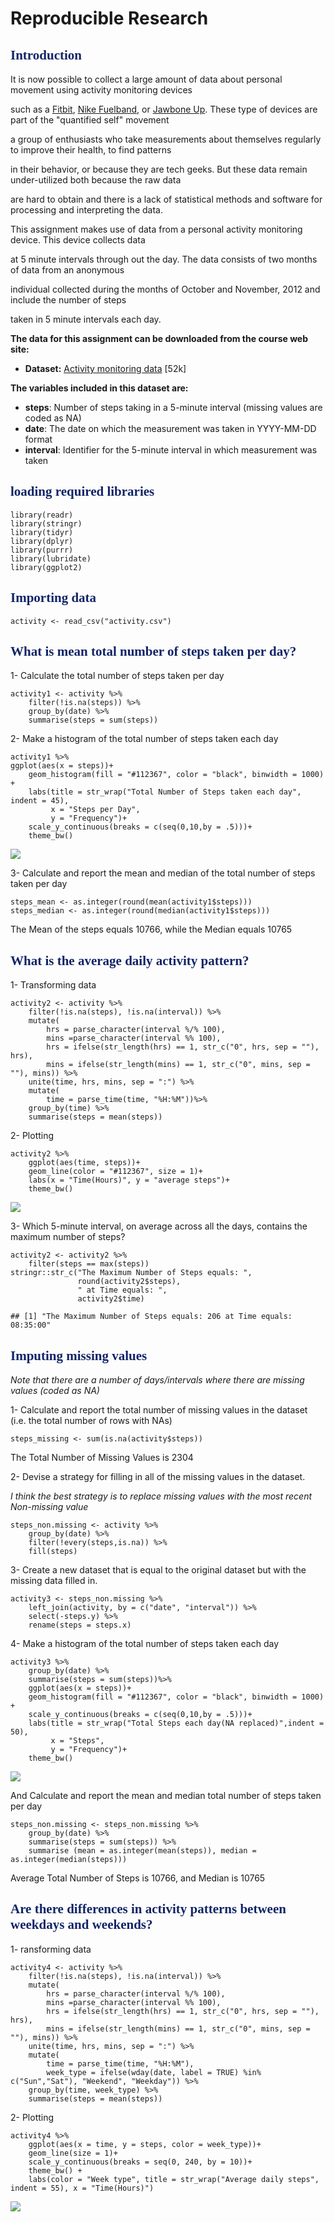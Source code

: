 Reproducible Research
=====================

<font color = "#112467" face = Times New Roman>Introduction</font>
------------------------------------------------------------------

It is now possible to collect a large amount of data about personal
movement using activity monitoring devices

such as a [Fitbit](http://www.fitbit.com/), [Nike
Fuelband](http://www.nike.com/us/en_us/c/nikeplus-fuelband), or [Jawbone
Up](https://jawbone.com/up). These type of devices are part of the
"quantified self" movement

a group of enthusiasts who take measurements about themselves regularly
to improve their health, to find patterns

in their behavior, or because they are tech geeks. But these data remain
under-utilized both because the raw data

are hard to obtain and there is a lack of statistical methods and
software for processing and interpreting the data.

This assignment makes use of data from a personal activity monitoring
device. This device collects data

at 5 minute intervals through out the day. The data consists of two
months of data from an anonymous

individual collected during the months of October and November, 2012 and
include the number of steps

taken in 5 minute intervals each day.

**The data for this assignment can be downloaded from the course web
site:**

-   **Dataset:** [Activity monitoring
    data](https://d396qusza40orc.cloudfront.net/repdata%2Fdata%2Factivity.zip)
    \[52k\]

**The variables included in this dataset are:**

-   **steps**: Number of steps taking in a 5-minute interval (missing
    values are coded as NA)  
-   **date**: The date on which the measurement was taken in YYYY-MM-DD
    format  
-   **interval**: Identifier for the 5-minute interval in which
    measurement was taken

<font color = "#112467" face = Times New Roman>loading required libraries</font>
--------------------------------------------------------------------------------

    library(readr)
    library(stringr)
    library(tidyr)
    library(dplyr)
    library(purrr)
    library(lubridate)
    library(ggplot2)

<font color = "#112467" face = Times New Roman>Importing data</font>
--------------------------------------------------------------------

    activity <- read_csv("activity.csv")

<font color = "#112467" face = Times New Roman>What is mean total number of steps taken per day?</font>
-------------------------------------------------------------------------------------------------------

1- Calculate the total number of steps taken per day

    activity1 <- activity %>%
        filter(!is.na(steps)) %>%
        group_by(date) %>%
        summarise(steps = sum(steps))

2- Make a histogram of the total number of steps taken each day

    activity1 %>%
    ggplot(aes(x = steps))+ 
        geom_histogram(fill = "#112367", color = "black", binwidth = 1000) + 
        labs(title = str_wrap("Total Number of Steps taken each day", indent = 45),
             x = "Steps per Day", 
             y = "Frequency")+
        scale_y_continuous(breaks = c(seq(0,10,by = .5)))+
        theme_bw()

![](steps%20by%20day-1.png)

3- Calculate and report the mean and median of the total number of steps
taken per day

    steps_mean <- as.integer(round(mean(activity1$steps)))
    steps_median <- as.integer(round(median(activity1$steps)))

The Mean of the steps equals 10766, while the Median equals 10765

<font color = "#112467" face = Times New Roman>What is the average daily activity pattern?</font>
-------------------------------------------------------------------------------------------------

1- Transforming data

    activity2 <- activity %>%
        filter(!is.na(steps), !is.na(interval)) %>%
        mutate(
            hrs = parse_character(interval %/% 100),
            mins =parse_character(interval %% 100),
            hrs = ifelse(str_length(hrs) == 1, str_c("0", hrs, sep = ""), hrs),
            mins = ifelse(str_length(mins) == 1, str_c("0", mins, sep = ""), mins)) %>%
        unite(time, hrs, mins, sep = ":") %>%
        mutate(
            time = parse_time(time, "%H:%M"))%>%
        group_by(time) %>%
        summarise(steps = mean(steps))

2- Plotting

    activity2 %>%
        ggplot(aes(time, steps))+
        geom_line(color = "#112367", size = 1)+
        labs(x = "Time(Hours)", y = "average steps")+
        theme_bw()

![](Avg%20daily%20activity-1.png)

3- Which 5-minute interval, on average across all the days, contains the
maximum number of steps?

    activity2 <- activity2 %>% 
        filter(steps == max(steps)) 
    stringr::str_c("The Maximum Number of Steps equals: ", 
                   round(activity2$steps),
                   " at Time equals: ",
                   activity2$time)

    ## [1] "The Maximum Number of Steps equals: 206 at Time equals: 08:35:00"

<font color = "#112467" face = Times New Roman>Imputing missing values</font>
-----------------------------------------------------------------------------

*Note that there are a number of days/intervals where there are missing
values (coded as NA)*

1- Calculate and report the total number of missing values in the
dataset (i.e. the total number of rows with NAs)

    steps_missing <- sum(is.na(activity$steps))

The Total Number of Missing Values is 2304

2- Devise a strategy for filling in all of the missing values in the
dataset.

*I think the best strategy is to replace missing values with the most
recent Non-missing value*

    steps_non.missing <- activity %>%
        group_by(date) %>%
        filter(!every(steps,is.na)) %>%
        fill(steps)

3- Create a new dataset that is equal to the original dataset but with
the missing data filled in.

    activity3 <- steps_non.missing %>%
        left_join(activity, by = c("date", "interval")) %>%
        select(-steps.y) %>%
        rename(steps = steps.x)

4- Make a histogram of the total number of steps taken each day

    activity3 %>%
        group_by(date) %>%
        summarise(steps = sum(steps))%>%
        ggplot(aes(x = steps))+ 
        geom_histogram(fill = "#112367", color = "black", binwidth = 1000) + 
        scale_y_continuous(breaks = c(seq(0,10,by = .5)))+
        labs(title = str_wrap("Total Steps each day(NA replaced)",indent = 50),
             x = "Steps", 
             y = "Frequency")+
        theme_bw()

![](steps%20Non-missing-1.png)

And Calculate and report the mean and median total number of steps taken
per day

    steps_non.missing <- steps_non.missing %>%
        group_by(date) %>%
        summarise(steps = sum(steps)) %>%
        summarise (mean = as.integer(mean(steps)), median = as.integer(median(steps)))

Average Total Number of Steps is 10766, and Median is 10765

<font color = "#112467" face = Times New Roman>Are there differences in activity patterns between weekdays and weekends?</font>
-------------------------------------------------------------------------------------------------------------------------------

1- ransforming data

    activity4 <- activity %>%
        filter(!is.na(steps), !is.na(interval)) %>%
        mutate(
            hrs = parse_character(interval %/% 100),
            mins =parse_character(interval %% 100),
            hrs = ifelse(str_length(hrs) == 1, str_c("0", hrs, sep = ""), hrs),
            mins = ifelse(str_length(mins) == 1, str_c("0", mins, sep = ""), mins)) %>%
        unite(time, hrs, mins, sep = ":") %>%
        mutate(
            time = parse_time(time, "%H:%M"),
            week_type = ifelse(wday(date, label = TRUE) %in% c("Sun","Sat"), "Weekend", "Weekday")) %>%
        group_by(time, week_type) %>%
        summarise(steps = mean(steps))

2- Plotting

    activity4 %>%
        ggplot(aes(x = time, y = steps, color = week_type))+
        geom_line(size = 1)+
        scale_y_continuous(breaks = seq(0, 240, by = 10))+
        theme_bw() +
        labs(color = "Week type", title = str_wrap("Average daily steps", indent = 55), x = "Time(Hours)")

![](activity%20by%20weektype-1.png)
